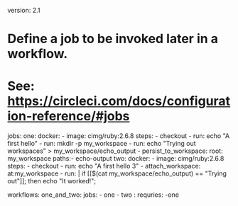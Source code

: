 version: 2.1

# Define a job to be invoked later in a workflow.
# See: https://circleci.com/docs/configuration-reference/#jobs
jobs:
  one:
    docker:
        - image: cimg/ruby:2.6.8
    steps:
      - checkout
      - run: echo "A first hello"
      - run: mkdir -p my_workspace
      - run: echo "Trying out workspaces" > my_workspace/echo_output
      - persist_to_workspace:
          root: my_workspace
          paths:- echo-output
  two:
    docker:
        - image: cimg/ruby:2.6.8
    steps:
      - checkout
      - run: echo "A first hello 3"
      - attach_workspace:
          at:my_workspace
      - run: |
            if [[$(cat my_workspace/echo_output) == "Trying out"]]; then
            echo "It worked!";
      
workflows:
    one_and_two:
      jobs:
        - one
        - two : requries: -one
